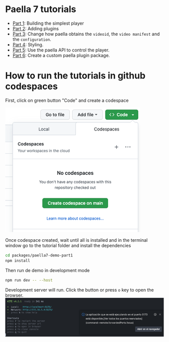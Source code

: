 # Paella 7 tutorials

- [Part 1](doc/tutorial-part-1.md): Building the simplest player 
- [Part 2](doc/tutorial-part-2.md): Adding plugins
- [Part 3](doc/tutorial-part-3.md): Change how paella obtains the `videoid`, the `video manifest` and the `configuration`.
- [Part 4](doc/tutorial-part-4.md): Styling.
- [Part 5](doc/tutorial-part-5.md): Use the paella API to control the player.
- [Part 6](doc/tutorial-part-6.md): Create a custom paella plugin package.


# How to run the tutorials in github codespaces

First, click on green button "Code" and create a codespace

![](codespace-create.png)

Once codespace created, wait until all is installed and in the terminal window go to the tutorial folder and install the dependencies

```sh
cd packages/paella7-demo-part1
npm install
```

Then run de demo in development mode

```sh
npm run dev -- --host
```

Development server will run. Click the button or press `o` key to open the browser.
![](codespace-open-browser.png)